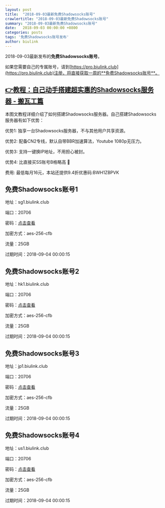 ```yaml
---
layout: post
title:  "2018-09-03最新免费Shadowsocks账号"
crawlertitle: "2018-09-03最新免费Shadowsocks账号"
summary: "2018-09-03最新免费Shadowsocks账号"
date:   2018-09-03 00:00:00 +0800
categories: posts
tags: '免费Shadowsocks账号发布'
author: biulink
---
```


2018-09-03最新发布的**免费Shadowsocks账号**。

如果您需要自己的专属账号，请到[https://pro.biulink.club](https://pro.biulink.club)注册，将直接获取一周的**免费Shadowsocks账号**。

## [👉教程：自己动手搭建超实惠的Shadowsocks服务器 - 搬瓦工篇](https://github.com/Biulink/ShadowsocksTutorials/blob/master/%E6%95%99%E6%82%A8%E8%87%AA%E5%B7%B1%E5%8A%A8%E6%89%8B%E6%90%AD%E5%BB%BA%E8%B6%85%E5%AE%9E%E6%83%A0%E7%9A%84Shadowsocks%E6%9C%8D%E5%8A%A1%E5%99%A8%20-%20%E6%90%AC%E7%93%A6%E5%B7%A5%E7%AF%87.md)
  
  本图文教程详细介绍了如何搭建Shadowsocks服务器。自己搭建Shadowsocks服务器有如下优势：

  优势1: 独享一台Shadowsocks服务器，不与其他用户共享资源。

  优势2: 配备CN2专线，默认自带BBR加速算法，Youtube 1080p无压力。

  优势3: 支持一键换IP地址，不用担心被封。

  优势4: 比直接买SS账号B格略高 🙂

  费用: 最低每月16元，本站还提供9.4折优惠码:BWH1ZBPVK  
## 免费Shadowsocks账号1

地址：sg1.biulink.club

端口：20706

密码：[点击查看](https://github.com/Biulink/ShadowsocksTutorials/blob/master/publish/2018-09-03%E6%9C%80%E6%96%B0%E5%85%8D%E8%B4%B9Shadowsocks%E8%B4%A6%E5%8F%B7.md)

加密方式：aes-256-cfb

流量：25GB

过期时间：2018-09-04 00:00:15

## 免费Shadowsocks账号2

地址：hk1.biulink.club

端口：20706

密码：[点击查看](https://github.com/Biulink/ShadowsocksTutorials/blob/master/publish/2018-09-03%E6%9C%80%E6%96%B0%E5%85%8D%E8%B4%B9Shadowsocks%E8%B4%A6%E5%8F%B7.md)

加密方式：aes-256-cfb

流量：25GB

过期时间：2018-09-04 00:00:15

## 免费Shadowsocks账号3

地址：jp1.biulink.club

端口：20706

密码：[点击查看](https://github.com/Biulink/ShadowsocksTutorials/blob/master/publish/2018-09-03%E6%9C%80%E6%96%B0%E5%85%8D%E8%B4%B9Shadowsocks%E8%B4%A6%E5%8F%B7.md)

加密方式：aes-256-cfb

流量：25GB

过期时间：2018-09-04 00:00:15

## 免费Shadowsocks账号4

地址：us1.biulink.club

端口：20706

密码：[点击查看](https://github.com/Biulink/ShadowsocksTutorials/blob/master/publish/2018-09-03%E6%9C%80%E6%96%B0%E5%85%8D%E8%B4%B9Shadowsocks%E8%B4%A6%E5%8F%B7.md)

加密方式：aes-256-cfb

流量：25GB

过期时间：2018-09-04 00:00:15

